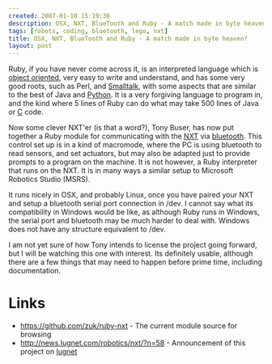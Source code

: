 ```yaml
---
created: 2007-01-10 15:19:38
description: OSX, NXT, BlueTooth and Ruby - A match made in byte heaven?
tags: [robots, coding, bluetooth, lego, nxt]
title: OSX, NXT, BlueTooth and Ruby - A match made in byte heaven?
layout: post
---
```

Ruby, if you have never come across it, is an interpreted language which is [object oriented](/wiki/object_oriented "Object Oriented"), very easy to write and understand, and has some very good roots, such as Perl, and [Smalltalk](/wiki/smalltalk "An Object Oriented Programming Language"), with some aspects that are similar to the best of Java and [Python](/wiki/python "Python"). It is a very forgiving language to program in, and the kind where 5 lines of Ruby can do what may take 500 lines of Java or [C](/wiki/c_language "A very common and popular programming language") code.

Now some clever NXT'er (is that a word?), Tony Buser, has now put together a Ruby module for communicating with the [NXT](/wiki/nxt "Legos NeXT generation robotics kit") via [bluetooth](/wiki/bluetooth "Bluetooth"). This control set up is in a kind of macromode, where the PC is using bluetooth to read sensors, and set actuators, but may also be adapted just to provide prompts to a program on the machine. It is not however, a Ruby interpreter that runs on the NXT. It is in many ways a similar setup to Microsoft Robotics Studio (MSRS).

It runs nicely in OSX, and probably Linux, once you have paired your NXT and setup a bluetooth serial port connection in /dev. I cannot say what its compatibility in Windows would be like, as although Ruby runs in Windows, the serial port and bluetooth may be much harder to deal with. Windows does not have any structure equivalent to /dev.

I am not yet sure of how Tony intends to license the project going forward, but I will be watching this one with interest. Its definitely usable, although there are a few things that may need to happen before prime time, including documentation.

# Links

* <https://github.com/zuk/ruby-nxt> - The current module source for browsing
* <http://news.lugnet.com/robotics/nxt/?n=58> - Announcement of this project on [lugnet](/wiki/lugnet "Lego Users Group Network")
